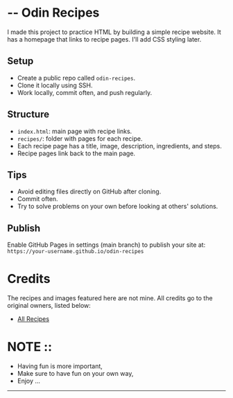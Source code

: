 # -- Odin Recipes

I made this project to practice HTML by building a simple recipe website. It has a homepage that links to recipe pages. I'll add CSS styling later.

## Setup

- Create a public repo called `odin-recipes`.
- Clone it locally using SSH.
- Work locally, commit often, and push regularly.

## Structure

- `index.html`: main page with recipe links.
- `recipes/`: folder with pages for each recipe.
- Each recipe page has a title, image, description, ingredients, and steps.
- Recipe pages link back to the main page.

## Tips

- Avoid editing files directly on GitHub after cloning.
- Commit often.
- Try to solve problems on your own before looking at others' solutions.

## Publish

Enable GitHub Pages in settings (main branch) to publish your site at:  
`https://your-username.github.io/odin-recipes`

# Credits

The recipes and images featured here are not mine. All credits go to the original owners, listed below:

- [All Recipes](https://www.allrecipes.com)

# NOTE ::

- Having fun is more important,
- Make sure to have fun on your own way,
- Enjoy ...

---
